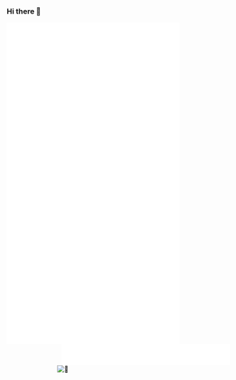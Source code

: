 ### Hi there 👋

<img align="left" width="390" alt="🐅" src="https://github.com/SeungyeonHwang/SeungyeonHwang/blob/main/metrics2.svg">
<img align="right" width="380" alt="🐅" src="https://github.com/SeungyeonHwang/SeungyeonHwang/blob/main/achievements3.svg">
<img align="right" width="390" alt="🐅" src="https://github.com/SeungyeonHwang/SeungyeonHwang/blob/main/anilist2.svg">